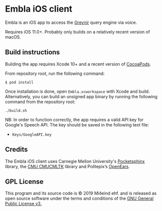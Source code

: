 # Embla iOS client

Embla is an iOS app to access the [Greynir](https://greynir.is) query engine via voice.

Requires iOS 11.0+. Probably only builds on a relatively recent version of macOS.

## Build instructions

Building the app requires Xcode 10+ and a recent version of [CocoaPods](https://cocoapods.org).

From repository root, run the following command:

```
$ pod install
```

Once installation is done, open `Embla.xcworkspace` with Xcode and build. Alternatively, you can build an unsigned app binary by running the following command from the repository root:

```
./build.sh
```

NB: In order to function correctly, the app requires a valid API key for Google's Speech API. The key should be saved in the following text file:

* `Keys/GoogleAPI.key`

## Credits

The Embla iOS client uses Carnegie Mellon University's [Pocketsphinx](https://github.com/cmusphinx/pocketsphinx) library, the [CMU CMUCMLTK](http://cmusphinx.sourceforge.net) library  and Politepix’s [OpenEars](http://www.politepix.com/openears).

## GPL License

This program and its source code is &copy; 2019 Miðeind ehf. and is released as open source software under the terms and conditions of the [GNU General Public License v3.](https://www.gnu.org/licenses/gpl-3.0.html)

